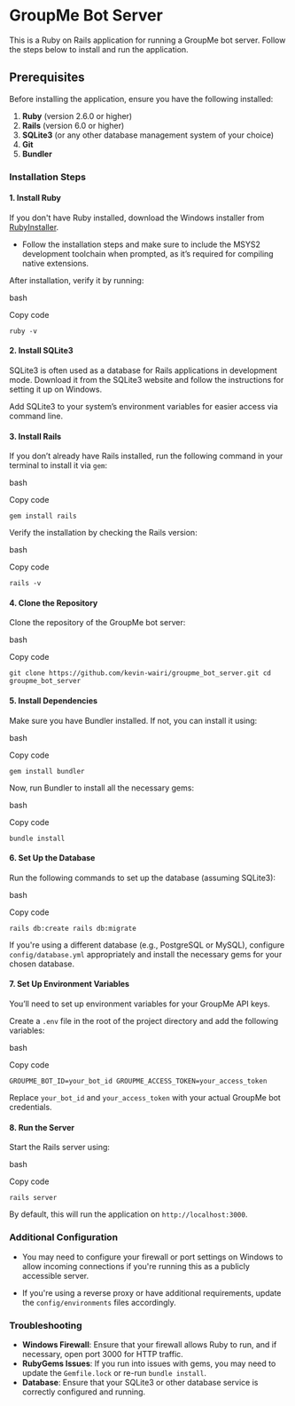 # GroupMe Bot Server

This is a Ruby on Rails application for running a GroupMe bot server. Follow the steps below to install and run the application.

## Prerequisites

Before installing the application, ensure you have the following installed:

1.  **Ruby** (version 2.6.0 or higher)
2.  **Rails** (version 6.0 or higher)
3.  **SQLite3** (or any other database management system of your choice)
4.  **Git**
5.  **Bundler**

### Installation Steps

#### 1. Install Ruby

If you don't have Ruby installed, download the Windows installer from [RubyInstaller](https://rubyinstaller.org/).

-   Follow the installation steps and make sure to include the MSYS2 development toolchain when prompted, as it’s required for compiling native extensions.

After installation, verify it by running:

bash

Copy code

`ruby -v` 

#### 2. Install SQLite3

SQLite3 is often used as a database for Rails applications in development mode. Download it from the SQLite3 website and follow the instructions for setting it up on Windows.

Add SQLite3 to your system’s environment variables for easier access via command line.

#### 3. Install Rails

If you don’t already have Rails installed, run the following command in your terminal to install it via `gem`:

bash

Copy code

`gem install rails` 

Verify the installation by checking the Rails version:

bash

Copy code

`rails -v` 

#### 4. Clone the Repository

Clone the repository of the GroupMe bot server:

bash

Copy code

`git clone https://github.com/kevin-wairi/groupme_bot_server.git
cd groupme_bot_server` 

#### 5. Install Dependencies

Make sure you have Bundler installed. If not, you can install it using:

bash

Copy code

`gem install bundler` 

Now, run Bundler to install all the necessary gems:

bash

Copy code

`bundle install` 

#### 6. Set Up the Database

Run the following commands to set up the database (assuming SQLite3):

bash

Copy code

`rails db:create
rails db:migrate` 

If you're using a different database (e.g., PostgreSQL or MySQL), configure `config/database.yml` appropriately and install the necessary gems for your chosen database.

#### 7. Set Up Environment Variables

You’ll need to set up environment variables for your GroupMe API keys.

Create a `.env` file in the root of the project directory and add the following variables:

bash

Copy code

`GROUPME_BOT_ID=your_bot_id
GROUPME_ACCESS_TOKEN=your_access_token` 

Replace `your_bot_id` and `your_access_token` with your actual GroupMe bot credentials.

#### 8. Run the Server

Start the Rails server using:

bash

Copy code

`rails server` 

By default, this will run the application on `http://localhost:3000`.

### Additional Configuration

-   You may need to configure your firewall or port settings on Windows to allow incoming connections if you're running this as a publicly accessible server.
    
-   If you're using a reverse proxy or have additional requirements, update the `config/environments` files accordingly.
    

### Troubleshooting

-   **Windows Firewall**: Ensure that your firewall allows Ruby to run, and if necessary, open port 3000 for HTTP traffic.
-   **RubyGems Issues**: If you run into issues with gems, you may need to update the `Gemfile.lock` or re-run `bundle install`.
-   **Database**: Ensure that your SQLite3 or other database service is correctly configured and running.